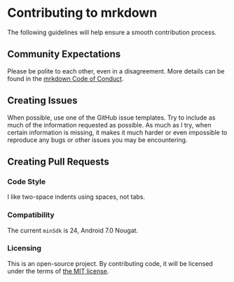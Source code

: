 # Contributing to mrkdown

The following guidelines will help ensure a smooth contribution process.

## Community Expectations

Please be polite to each other, even in a disagreement. More details can be
found in the [mrkdown Code of Conduct](CODE_OF_CONDUCT.md).

## Creating Issues

When possible, use one of the GitHub issue templates. Try to include as much of
the information requested as possible. As much as I try, when certain
information is missing, it makes it much harder or even impossible to reproduce
any bugs or other issues you may be encountering.

## Creating Pull Requests

### Code Style

I like two-space indents using spaces, not tabs.

### Compatibility

The current `minSdk` is 24, Android 7.0 Nougat.

### Licensing

This is an open-source project. By contributing code, it will be licensed under
the terms of [the MIT license](LICENSE).
